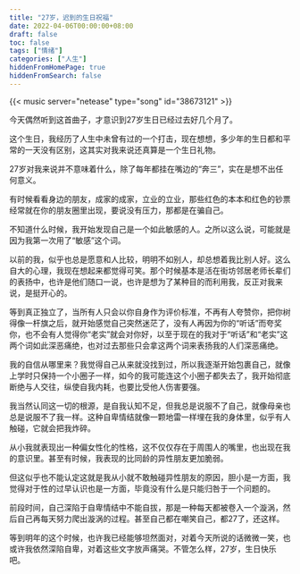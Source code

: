 ```yaml
---
title: "27岁，迟到的生日祝福"
date: 2022-04-06T00:00:00+08:00
draft: false
toc: false
tags: ["情绪"]
categories: ["人生"]
hiddenFromHomePage: true
hiddenFromSearch: false
---
```


{{< music server="netease" type="song" id="38673121" >}}

今天偶然听到这首曲子，才意识到27岁生日已经过去好几个月了。

这个生日，我经历了人生中未曾有过的一个打击，现在想想，多少年的生日都和平常的一天没有区别，这其实对我来说还真算是一个生日礼物。

27岁对我来说并不意味着什么，除了每年都挂在嘴边的“奔三”，实在是想不出任何意义。

有时候看看身边的朋友，成家的成家，立业的立业，那些红色的本本和红色的钞票经常就在你的朋友圈里出现，要说没有压力，那都是在骗自己。

不知道什么时候，我开始发现自己是一个如此敏感的人。之所以这么说，可能就是因为我第一次用了“敏感”这个词。

以前的我，似乎也总是愿意和人比较，明明不如别人，却总想着我比别人好。这么自大的心理，我现在想起来都觉得可笑。那个时候基本是活在街坊邻居老师长辈们的表扬中，也许是他们随口一说，也许是想为了某种目的而利用我，反正对我来说，是挺开心的。

等到真正独立了，当所有人只会以你自身作为评价标准，不再有人夸赞你，把你树得像一杆旗之后，就开始感觉自己突然迷茫了，没有人再因为你的“听话”而夸奖你，也不会有人觉得你“老实”就会对你好，以至于现在的我对于“听话”和“老实”这两个词如此深恶痛绝，也对过去那些只会拿这两个词来表扬我的人们深恶痛绝。

我的自信从哪里来？我觉得自己从来就没找到过，所以我逐渐开始包裹自己，就像上学时只保持一个小圈子一样，如今的我可能连这个小圈子都失去了，我开始彻底断绝与人交往，纵使自我内耗，也要比受他人伤害要强。

我当然认同这一切的根源，是自我认知不足，但我总是说服不了自己，就像母亲也总是说服不了我一样。这种自卑情结就像一颗地雷一样埋在我的身体里，似乎有人触碰，它就会把我炸碎。

从小我就表现出一种偏女性化的性格，这不仅仅存在于周围人的嘴里，也出现在我的意识里。甚至有时候，我表现的比同龄的异性朋友更加脆弱。

但这似乎也不能认定这就是我从小就不敢触碰异性朋友的原因，胆小是一方面，我觉得对于性的过早认识也是一方面，毕竟没有什么是只能归咎于一个问题的。

前段时间，自己深陷于自卑情结中不能自拔，那是一种每天都被卷入一个漩涡，然后自己再每天努力爬出漩涡的过程。甚至自己都在嘲笑自己，都27了，还这样。

等到明年的这个时候，也许我已经能够坦然面对，对着今天所说的话微微一笑，也或许我依然深陷自卑，对着这些文字放声痛哭。不管怎么样，27岁，生日快乐吧。






